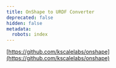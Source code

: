 ```yaml
---
title: OnShape to URDF Converter
deprecated: false
hidden: false
metadata:
  robots: index
---
```

[https://github.com/kscalelabs/onshape](https://github.com/kscalelabs/onshape)